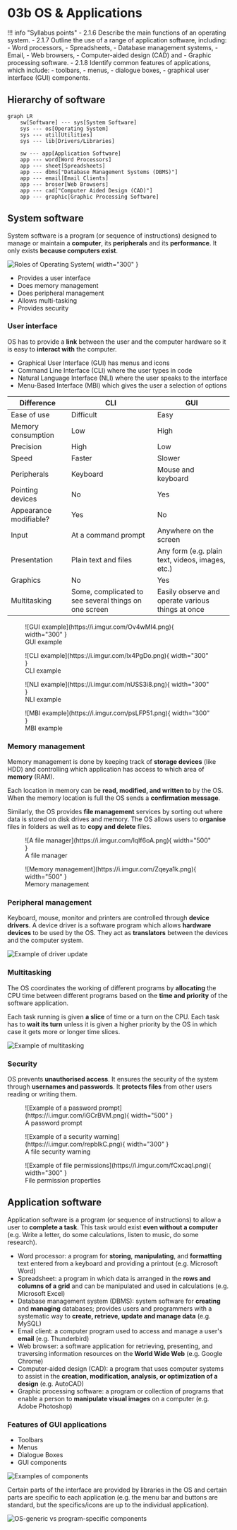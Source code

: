 # 03b OS & Applications

!!! info "Syllabus points"
    - 2.1.6 Describe the main functions of an operating system.
    - 2.1.7 Outline the use of a range of application software, including:
        - Word processors,
        - Spreadsheets,
        - Database management systems,
        - Email,
        - Web browsers,
        - Computer-aided design (CAD) and
        - Graphic processing software.
    - 2.1.8 Identify common features of applications, which include:
        - toolbars,
        - menus,
        - dialogue boxes,
        - graphical user interface (GUI) components.

## Hierarchy of software

```mermaid
graph LR
    sw[Software] --- sys[System Software]
    sys --- os[Operating System]
    sys --- util[Utilities]
    sys --- lib[Drivers/Libraries]

    sw --- app[Application Software]
    app --- word[Word Processors]
    app --- sheet[Spreadsheets]
    app --- dbms["Database Management Systems (DBMS)"]
    app --- email[Email Clients]
    app --- broser[Web Browsers]
    app --- cad["Computer Aided Design (CAD)"]
    app --- graphic[Graphic Processing Software]
```

## System software

System software is a program (or sequence of instructions) designed to manage or maintain a **computer**, its **peripherals** and its **performance**. It only exists **because computers exist**.

![Roles of Operating System](https://i.imgur.com/cTg5Pl3.png){ width="300" }

- Provides a user interface
- Does memory management
- Does peripheral management
- Allows multi-tasking
- Provides security

### User interface

OS has to provide a **link** between the user and the computer hardware so it is easy to **interact with** the computer.

- Graphical User Interface (GUI) has menus and icons
- Command Line Interface (CLI) where the user types in code
- Natural Language Interface (NLI) where the user speaks to the
interface
- Menu-Based Interface (MBI) which gives the user a selection of
options

| Difference             | CLI                                                   | GUI                                               |
| ---------------------- | ----------------------------------------------------- | ------------------------------------------------- |
| Ease of use            | Difficult                                             | Easy                                              |
| Memory consumption     | Low                                                   | High                                              |
| Precision              | High                                                  | Low                                               |
| Speed                  | Faster                                                | Slower                                            |
| Peripherals            | Keyboard                                              | Mouse and keyboard                                |
| Pointing devices       | No                                                    | Yes                                               |
| Appearance modifiable? | Yes                                                   | No                                                |
| Input                  | At a command prompt                                   | Anywhere on the screen                            |
| Presentation           | Plain text and files                                  | Any form (e.g. plain text, videos, images, etc.)  |
| Graphics               | No                                                    | Yes                                               |
| Multitasking           | Some, complicated to see several things on one screen | Easily observe and operate various things at once |

<figure markdown>
  ![GUI example](https://i.imgur.com/Ov4wMI4.png){ width="300" }
  <figcaption>GUI example</figcaption>
</figure>

<figure markdown>
  ![CLI example](https://i.imgur.com/lx4PgDo.png){ width="300" }
  <figcaption>CLI example</figcaption>
</figure>

<figure markdown>
  ![NLI example](https://i.imgur.com/nUSS3i8.png){ width="300" }
  <figcaption>NLI example</figcaption>
</figure>

<figure markdown>
  ![MBI example](https://i.imgur.com/psLFP51.png){ width="300" }
  <figcaption>MBI example</figcaption>
</figure>

### Memory management

Memory management is done by keeping track of **storage devices** (like HDD) and controlling which application has access to which area of **memory** (RAM).

Each location in memory can be **read, modified, and written to** by the OS. When the memory location is full the OS sends a **confirmation message**.

Similarly, the OS provides **file management** services by sorting out where data is stored on disk drives and memory. The OS allows users to **organise** files in folders as well as to **copy and delete** files.

<figure markdown>
  ![A file manager](https://i.imgur.com/lqIf6oA.png){ width="500" }
  <figcaption>A file manager</figcaption>
</figure>

<figure markdown>
  ![Memory management](https://i.imgur.com/Zqeya1k.png){ width="500" }
  <figcaption>Memory management</figcaption>
</figure>

### Peripheral management

Keyboard, mouse, monitor and printers are controlled through **device drivers**. A device driver is a software program which allows **hardware devices** to be used by the OS. They act as **translators** between the devices and the computer system.

![Example of driver update](https://i.imgur.com/HXEmTOi.jpg)

### Multitasking

The OS coordinates the working of different programs by **allocating** the CPU time between different programs based on the **time and priority** of the software application.

Each task running is given **a slice** of time or a turn on the
CPU. Each task has to **wait its turn** unless it is given a higher
priority by the OS in which case it gets more or longer time
slices.

![Example of multitasking](https://i.imgur.com/as0Qy5W.jpg)

### Security

OS prevents **unauthorised access**. It ensures the security of the system through **usernames and passwords**. It **protects files** from other users reading or writing them.

<figure markdown>
  ![Example of a password prompt](https://i.imgur.com/iGCrBVM.png){ width="500" }
  <figcaption>A password prompt</figcaption>
</figure>

<figure markdown>
  ![Example of a security warning](https://i.imgur.com/repblkC.png){ width="300" }
  <figcaption>A file security warning</figcaption>
</figure>

<figure markdown>
  ![Example of file permissions](https://i.imgur.com/fCxcaql.png){ width="300" }
  <figcaption>File permission properties</figcaption>
</figure>

## Application software

Application software is a program (or sequence of instructions) to allow a user to **complete a task**. This task would exist **even without a computer** (e.g. Write a letter, do some calculations, listen to music, do some research).

- Word processor: a program for **storing**, **manipulating**, and **formatting** text entered from a keyboard and providing a printout (e.g. Microsoft Word)
- Spreadsheet: a program in which data is arranged in the **rows and columns of a grid** and can be manipulated and used in calculations (e.g. Microsoft Excel)
- Database management system (DBMS): system software for **creating** and **managing** databases; provides users and programmers with a systematic way to **create, retrieve, update and manage data** (e.g. MySQL)
- Email client: a computer program used to access and manage a user's **email** (e.g. Thunderbird)
- Web browser: a software application for retrieving, presenting, and traversing information resources on the **World Wide Web** (e.g. Google Chrome)
- Computer-aided design (CAD): a program that uses computer systems to assist in the **creation, modification, analysis, or optimization of a design** (e.g. AutoCAD)
- Graphic processing software: a program or collection of programs that enable a person to **manipulate visual images** on a computer (e.g. Adobe Photoshop)

### Features of GUI applications

- Toolbars
- Menus
- Dialogue Boxes
- GUI components

![Examples of components](https://i.imgur.com/ITvIxyu.png)

Certain parts of the interface are provided by libraries in the
OS and certain parts are specific to each application (e.g. the menu bar and buttons are standard, but the specifics/icons are up to the individual application).

![OS-generic vs program-specific components](https://i.imgur.com/toHKYAf.png)
